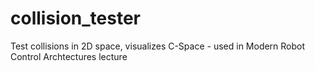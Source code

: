# collision_tester
Test collisions in 2D space, visualizes C-Space - used in Modern Robot Control Archtectures lecture
